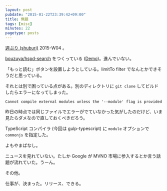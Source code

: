 ```yaml
---
layout: post
pubdate: "2015-01-22T23:39:42+09:00"
title: 無題
tags: [misc]
minutes: 22
pagetype: posts
---
```

[週ぶり (shuburi)][shuburi] 2015-W04 。

[bouzuya/hspd-search][] をつくっている ([Demo][hspd-search])。進んでいない。

「もっと読む」ボタンを設置しようとしている。limitTo filter でなんとかできそうだと思っている。

それとは別で困っている点がある。別のディレクトリに `git clone` してビルドしたらエラーになってしまった。

`Cannot compile external modules unless the '--module' flag is provided`

昨日の時点では同じファイルでエラーがでていなかった気がしたのだけど、いま見たらダメなので直しておくべきだろう。

TypeScript コンパイラ (今回は gulp-typescript) に `module` オプションで `commonjs` を指定した。

よもやまばなし。

ニュースを見れていない。たしか Google が MVNO 市場に参入するとか言う話題が流れていた。うーん。

その他。

仕事が、決まった。リリース、できる。


[shuburi]: http://shuburi.org
[bouzuya/hspd-search]: https://github.com/bouzuya/hspd-search
[hspd-search]: https://hspd-search.herokuapp.com/
